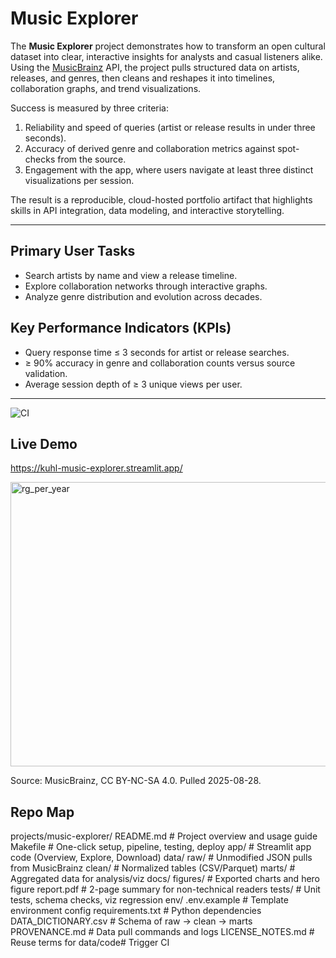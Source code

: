 # Music Explorer

The **Music Explorer** project demonstrates how to transform an open cultural dataset into clear, interactive insights for analysts and casual listeners alike. Using the [MusicBrainz](https://musicbrainz.org/) API, the project pulls structured data on artists, releases, and genres, then cleans and reshapes it into timelines, collaboration graphs, and trend visualizations.  

Success is measured by three criteria:  
1. Reliability and speed of queries (artist or release results in under three seconds).  
2. Accuracy of derived genre and collaboration metrics against spot-checks from the source.  
3. Engagement with the app, where users navigate at least three distinct visualizations per session.  

The result is a reproducible, cloud-hosted portfolio artifact that highlights skills in API integration, data modeling, and interactive storytelling.

---

## Primary User Tasks
- Search artists by name and view a release timeline.  
- Explore collaboration networks through interactive graphs.  
- Analyze genre distribution and evolution across decades.  

## Key Performance Indicators (KPIs)
- Query response time ≤ 3 seconds for artist or release searches.  
- ≥ 90% accuracy in genre and collaboration counts versus source validation.  
- Average session depth of ≥ 3 unique views per user.  

---
![CI](https://github.com/bkuhlman80/music-explorer/actions/workflows/ci.yml/badge.svg)

## Live Demo
https://kuhl-music-explorer.streamlit.app/ 

<img width="562" height="455" alt="rg_per_year" src="https://github.com/user-attachments/assets/0e9bd330-1157-47f5-814f-2a79f9b76b62" />

Source: MusicBrainz, CC BY-NC-SA 4.0. Pulled 2025-08-28.

## Repo Map

projects/music-explorer/
README.md # Project overview and usage guide
Makefile # One-click setup, pipeline, testing, deploy
app/ # Streamlit app code (Overview, Explore, Download)
data/
raw/ # Unmodified JSON pulls from MusicBrainz
clean/ # Normalized tables (CSV/Parquet)
marts/ # Aggregated data for analysis/viz
docs/
figures/ # Exported charts and hero figure
report.pdf # 2-page summary for non-technical readers
tests/ # Unit tests, schema checks, viz regression
env/
.env.example # Template environment config
requirements.txt # Python dependencies
DATA_DICTIONARY.csv # Schema of raw → clean → marts
PROVENANCE.md # Data pull commands and logs
LICENSE_NOTES.md # Reuse terms for data/code# Trigger CI
